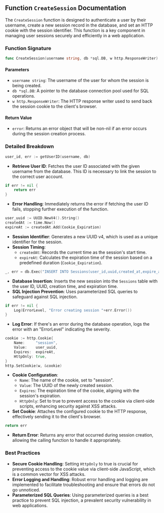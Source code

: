 ## Function `CreateSession` Documentation

The `CreateSession` function is designed to authenticate a user by their username, create a new session record in the database, and set an HTTP cookie with the session identifier. This function is a key component in managing user sessions securely and efficiently in a web application.

### Function Signature

```go
func CreateSession(username string, db *sql.DB, w http.ResponseWriter) error
```

#### Parameters

- `username string`: The username of the user for whom the session is being created.
- `db *sql.DB`: A pointer to the database connection pool used for SQL operations.
- `w http.ResponseWriter`: The HTTP response writer used to send back the session cookie to the client's browser.

#### Return Value

- `error`: Returns an error object that will be non-nil if an error occurs during the session creation process.

### Detailed Breakdown

```go
user_id, err := getUserID(username, db)
```

- **Retrieve User ID**: Fetches the user ID associated with the given username from the database. This ID is necessary to link the session to the correct user account.

```go
if err != nil {
    return err
}
```

- **Error Handling**: Immediately returns the error if fetching the user ID fails, stopping further execution of the function.

```go
user_uuid := UUID.NewV4().String()
createdAt := time.Now()
expireAt := createdAt.Add(Cookie_Expiration)
```

- **Session Identifier**: Generates a new UUID v4, which is used as a unique identifier for the session.
- **Session Timing**:
  - `createdAt`: Records the current time as the session's start time.
  - `expireAt`: Calculates the expiration time of the session based on a predefined duration (`Cookie_Expiration`).

```go
_, err = db.Exec("INSERT INTO Sessions(user_id,uuid,created_at,expire_at) VALUES($1,$2,$3,$4)", user_id, user_uuid, createdAt, expireAt)
```

- **Database Insertion**: Inserts the new session into the `Sessions` table with the user ID, UUID, creation time, and expiration time.
- **SQL Injection Prevention**: Uses parameterized SQL queries to safeguard against SQL injection.

```go
if err != nil {
    Log(ErrorLevel, "Error creating session "+err.Error())
}
```

- **Log Error**: If there's an error during the database operation, logs the error with an "ErrorLevel" indicating the severity.

```go
cookie := http.Cookie{
    Name:     "session",
    Value:    user_uuid,
    Expires:  expireAt,
    HttpOnly: true,
}
http.SetCookie(w, &cookie)
```

- **Cookie Configuration**:
  - `Name`: The name of the cookie, set to "session".
  - `Value`: The UUID of the newly created session.
  - `Expires`: The expiration time of the cookie, aligning with the session's expiration.
  - `HttpOnly`: Set to true to prevent access to the cookie via client-side scripts, enhancing security against XSS attacks.
- **Set Cookie**: Attaches the configured cookie to the HTTP response, effectively sending it to the client's browser.

```go
return err
```

- **Return Error**: Returns any error that occurred during session creation, allowing the calling function to handle it appropriately.

### Best Practices

- **Secure Cookie Handling**: Setting `HttpOnly` to true is crucial for preventing access to the cookie value via client-side JavaScript, which is a common vector for XSS attacks.
- **Error Logging and Handling**: Robust error handling and logging are implemented to facilitate troubleshooting and ensure that errors do not go unnoticed.
- **Parameterized SQL Queries**: Using parameterized queries is a best practice to prevent SQL injection, a prevalent security vulnerability in web applications.
